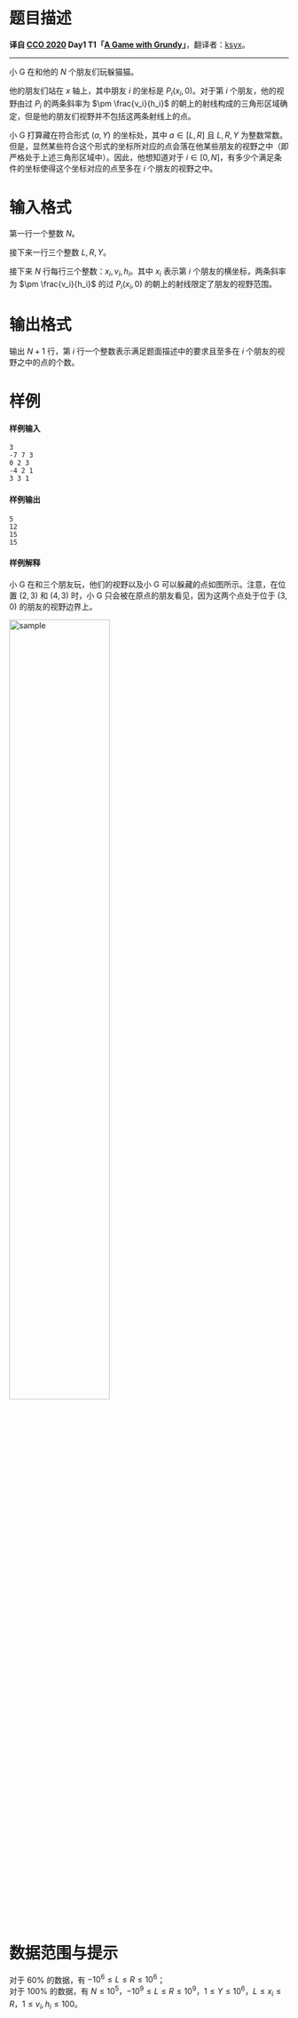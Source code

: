 
# 题目描述

 **译自 [CCO 2020](https://cemc.math.uwaterloo.ca/contests/computing/2020/index.html) Day1 T1「[A Game with Grundy](https://cemc.math.uwaterloo.ca/contests/computing/2020/cco/day1.pdf)」**，翻译者：[ksyx](/user/1649)。

---

小 G 在和他的 $N$ 个朋友们玩躲猫猫。

他的朋友们站在 $x$ 轴上，其中朋友 $i$ 的坐标是 $P_i(x_i, 0)$。对于第 $i$ 个朋友，他的视野由过 $P_i$ 的两条斜率为 $\pm \frac{v_i}{h_i}$ 的朝上的射线构成的三角形区域确定，但是他的朋友们视野并不包括这两条射线上的点。

小 G 打算藏在符合形式 $(a, Y)$ 的坐标处，其中 $a \in [L, R]$ 且 $L, R, Y$ 为整数常数。但是，显然某些符合这个形式的坐标所对应的点会落在他某些朋友的视野之中（即严格处于上述三角形区域中）。因此，他想知道对于 $i \in [0, N]$，有多少个满足条件的坐标使得这个坐标对应的点至多在 $i$ 个朋友的视野之中。

# 输入格式

第一行一个整数 $N$。

接下来一行三个整数 $L, R, Y$。

接下来 $N$ 行每行三个整数：$x_i, v_i, h_i$。其中 $x_i$ 表示第 $i$ 个朋友的横坐标，两条斜率为 $\pm \frac{v_i}{h_i}$ 的过 $P_i(x_i, 0)$ 的朝上的射线限定了朋友的视野范围。



# 输出格式

输出 $N + 1$ 行，第 $i$ 行一个整数表示满足题面描述中的要求且至多在 $i$ 个朋友的视野之中的点的个数。

# 样例

#### 样例输入

```plain
3
-7 7 3
0 2 3
-4 2 1
3 3 1
```

#### 样例输出

```plain
5
12
15
15
```

#### 样例解释

小 G 在和三个朋友玩，他们的视野以及小 G 可以躲藏的点如图所示。注意，在位置 $(2, 3)$ 和 $(4, 3)$ 时，小 G 只会被在原点的朋友看见，因为这两个点处于位于 $(3, 0)$ 的朋友的视野边界上。

<img width=60%  src="/source/loj/3317/img/aHR0cHM6Ly9sb2otaW1nLnVweXVuLm1lbmNpLm1lbXNldDAuY24vMjAyMC8wNi8xNC81ZWU1YzRjMTRjYmJiLnBuZw==.png" alt="sample" />


# 数据范围与提示

对于 $60\%$ 的数据，有 $-{10}^6 \le L \le R \le {10}^6$；  
对于 $100\%$ 的数据，有 $N \le {10}^5$，$-{10}^9 \le L \le R \le {10}^9$，$1 \le Y \le {10}^6$，$L \le x_i \le R$，$1 \le v_i, h_i \le 100$。

